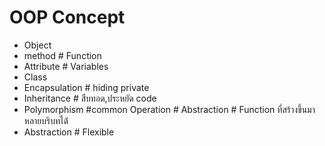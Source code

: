 # OOP Concept

- Object
- method # Function
- Attribute # Variables
- Class
- Encapsulation # hiding private
- Inheritance # สืบทอด,ประหยัด code
- Polymorphism #common Operation # Abstraction # Function ที่สร้างขึ้นมาหลายบริบทได้่
- Abstraction # Flexible